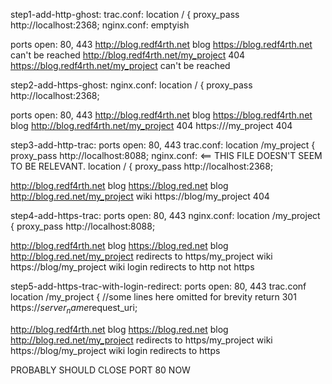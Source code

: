 step1-add-http-ghost:
trac.conf:
     location / {
        proxy_pass http://localhost:2368;
nginx.conf: emptyish

ports open: 80, 443
http://blog.redf4rth.net blog
https://blog.redf4rth.net can't be reached
http://blog.redf4rth.net/my_project 404
https://blog.redf4rth.net/my_project can't be reached

step2-add-https-ghost:
nginx.conf:
    location / {
        proxy_pass http://localhost:2368;

ports open: 80, 443
http://blog.redf4rth.net blog
https://blog.redf4rth.net blog
http://blog.redf4rth.net/my_project 404
https:///my_project 404

step3-add-http-trac:
ports open: 80, 443
trac.conf:
    location /my_project {
        proxy_pass http://localhost:8088;
nginx.conf:    <== THIS FILE DOESN'T SEEM TO BE RELEVANT.
    location / {
        proxy_pass http://localhost:2368;

http://blog.redf4rth.net blog
https://blog.red.net blog
http://blog.red.net/my_project wiki
https://blog/my_project 404

step4-add-https-trac:
ports open: 80, 443
nginx.conf:
    location /my_project {
        proxy_pass http://localhost:8088;

http://blog.redf4rth.net blog
https://blog.red.net blog
http://blog.red.net/my_project redirects to https/my_project wiki
https://blog/my_project wiki
login redirects to http not https

step5-add-https-trac-with-login-redirect:
ports open: 80, 443
trac.conf
    location /my_project {
        //some lines here omitted for brevity
        return 301 https://$server_name$request_uri;

http://blog.redf4rth.net blog
https://blog.red.net blog
http://blog.red.net/my_project redirects to https/my_project wiki
https://blog/my_project wiki
login redirects to https

PROBABLY SHOULD CLOSE PORT 80 NOW
